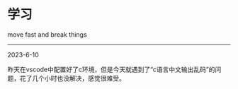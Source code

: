 # 学习

move fast and break things

---

2023-6-10

昨天在vscode中配置好了c环境，但是今天就遇到了“c语言中文输出乱码”的问题，花了几个小时也没解决，感觉很难受。
